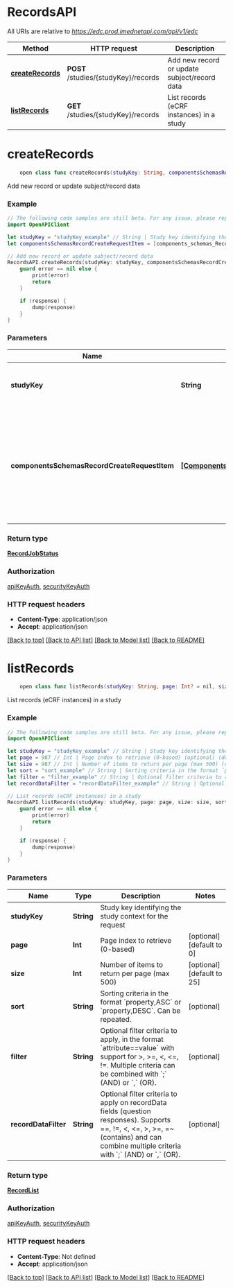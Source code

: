 # RecordsAPI

All URIs are relative to *https://edc.prod.imednetapi.com/api/v1/edc*

Method | HTTP request | Description
------------- | ------------- | -------------
[**createRecords**](RecordsAPI.md#createrecords) | **POST** /studies/{studyKey}/records | Add new record or update subject/record data
[**listRecords**](RecordsAPI.md#listrecords) | **GET** /studies/{studyKey}/records | List records (eCRF instances) in a study


# **createRecords**
```swift
    open class func createRecords(studyKey: String, componentsSchemasRecordCreateRequestItem: [ComponentsSchemasRecordCreateRequestItem], completion: @escaping (_ data: RecordJobStatus?, _ error: Error?) -> Void)
```

Add new record or update subject/record data

### Example
```swift
// The following code samples are still beta. For any issue, please report via http://github.com/OpenAPITools/openapi-generator/issues/new
import OpenAPIClient

let studyKey = "studyKey_example" // String | Study key identifying the study context for the request
let componentsSchemasRecordCreateRequestItem = [components_schemas_RecordCreateRequest_item(formKey: "formKey_example", formId: 123, siteName: "siteName_example", siteId: 123, subjectKey: "subjectKey_example", subjectId: 123, subjectOid: "subjectOid_example", intervalName: "intervalName_example", intervalId: 123, recordId: 123, recordOid: "recordOid_example", data: "TODO")] // [ComponentsSchemasRecordCreateRequestItem] | An array of record objects defining the operation to perform (subject registration, record creation, or scheduled record update).

// Add new record or update subject/record data
RecordsAPI.createRecords(studyKey: studyKey, componentsSchemasRecordCreateRequestItem: componentsSchemasRecordCreateRequestItem) { (response, error) in
    guard error == nil else {
        print(error)
        return
    }

    if (response) {
        dump(response)
    }
}
```

### Parameters

Name | Type | Description  | Notes
------------- | ------------- | ------------- | -------------
 **studyKey** | **String** | Study key identifying the study context for the request | 
 **componentsSchemasRecordCreateRequestItem** | [**[ComponentsSchemasRecordCreateRequestItem]**](ComponentsSchemasRecordCreateRequestItem.md) | An array of record objects defining the operation to perform (subject registration, record creation, or scheduled record update). | 

### Return type

[**RecordJobStatus**](RecordJobStatus.md)

### Authorization

[apiKeyAuth](../README.md#apiKeyAuth), [securityKeyAuth](../README.md#securityKeyAuth)

### HTTP request headers

 - **Content-Type**: application/json
 - **Accept**: application/json

[[Back to top]](#) [[Back to API list]](../README.md#documentation-for-api-endpoints) [[Back to Model list]](../README.md#documentation-for-models) [[Back to README]](../README.md)

# **listRecords**
```swift
    open class func listRecords(studyKey: String, page: Int? = nil, size: Int? = nil, sort: String? = nil, filter: String? = nil, recordDataFilter: String? = nil, completion: @escaping (_ data: RecordList?, _ error: Error?) -> Void)
```

List records (eCRF instances) in a study

### Example
```swift
// The following code samples are still beta. For any issue, please report via http://github.com/OpenAPITools/openapi-generator/issues/new
import OpenAPIClient

let studyKey = "studyKey_example" // String | Study key identifying the study context for the request
let page = 987 // Int | Page index to retrieve (0-based) (optional) (default to 0)
let size = 987 // Int | Number of items to return per page (max 500) (optional) (default to 25)
let sort = "sort_example" // String | Sorting criteria in the format `property,ASC` or `property,DESC`. Can be repeated. (optional)
let filter = "filter_example" // String | Optional filter criteria to apply, in the format `attribute==value` with support for >, >=, <, <=, !=. Multiple criteria can be combined with `;` (AND) or `,` (OR). (optional)
let recordDataFilter = "recordDataFilter_example" // String | Optional filter criteria to apply on recordData fields (question responses). Supports ==, !=, <, <=, >, >=, =~ (contains) and can combine multiple criteria with `;` (AND) or `,` (OR). (optional)

// List records (eCRF instances) in a study
RecordsAPI.listRecords(studyKey: studyKey, page: page, size: size, sort: sort, filter: filter, recordDataFilter: recordDataFilter) { (response, error) in
    guard error == nil else {
        print(error)
        return
    }

    if (response) {
        dump(response)
    }
}
```

### Parameters

Name | Type | Description  | Notes
------------- | ------------- | ------------- | -------------
 **studyKey** | **String** | Study key identifying the study context for the request | 
 **page** | **Int** | Page index to retrieve (0-based) | [optional] [default to 0]
 **size** | **Int** | Number of items to return per page (max 500) | [optional] [default to 25]
 **sort** | **String** | Sorting criteria in the format &#x60;property,ASC&#x60; or &#x60;property,DESC&#x60;. Can be repeated. | [optional] 
 **filter** | **String** | Optional filter criteria to apply, in the format &#x60;attribute&#x3D;&#x3D;value&#x60; with support for &gt;, &gt;&#x3D;, &lt;, &lt;&#x3D;, !&#x3D;. Multiple criteria can be combined with &#x60;;&#x60; (AND) or &#x60;,&#x60; (OR). | [optional] 
 **recordDataFilter** | **String** | Optional filter criteria to apply on recordData fields (question responses). Supports &#x3D;&#x3D;, !&#x3D;, &lt;, &lt;&#x3D;, &gt;, &gt;&#x3D;, &#x3D;~ (contains) and can combine multiple criteria with &#x60;;&#x60; (AND) or &#x60;,&#x60; (OR). | [optional] 

### Return type

[**RecordList**](RecordList.md)

### Authorization

[apiKeyAuth](../README.md#apiKeyAuth), [securityKeyAuth](../README.md#securityKeyAuth)

### HTTP request headers

 - **Content-Type**: Not defined
 - **Accept**: application/json

[[Back to top]](#) [[Back to API list]](../README.md#documentation-for-api-endpoints) [[Back to Model list]](../README.md#documentation-for-models) [[Back to README]](../README.md)

